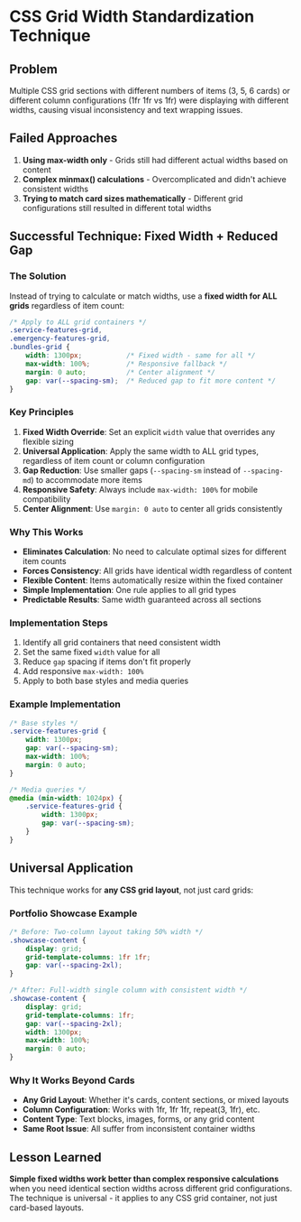 # CSS Grid Width Standardization Technique

## Problem
Multiple CSS grid sections with different numbers of items (3, 5, 6 cards) or different column configurations (1fr 1fr vs 1fr) were displaying with different widths, causing visual inconsistency and text wrapping issues.

## Failed Approaches
1. **Using max-width only** - Grids still had different actual widths based on content
2. **Complex minmax() calculations** - Overcomplicated and didn't achieve consistent widths
3. **Trying to match card sizes mathematically** - Different grid configurations still resulted in different total widths

## Successful Technique: Fixed Width + Reduced Gap

### The Solution
Instead of trying to calculate or match widths, use a **fixed width for ALL grids** regardless of item count:

```css
/* Apply to ALL grid containers */
.service-features-grid,
.emergency-features-grid,
.bundles-grid {
    width: 1300px;           /* Fixed width - same for all */
    max-width: 100%;         /* Responsive fallback */
    margin: 0 auto;          /* Center alignment */
    gap: var(--spacing-sm);  /* Reduced gap to fit more content */
}
```

### Key Principles

1. **Fixed Width Override**: Set an explicit `width` value that overrides any flexible sizing
2. **Universal Application**: Apply the same width to ALL grid types, regardless of item count or column configuration
3. **Gap Reduction**: Use smaller gaps (`--spacing-sm` instead of `--spacing-md`) to accommodate more items
4. **Responsive Safety**: Always include `max-width: 100%` for mobile compatibility
5. **Center Alignment**: Use `margin: 0 auto` to center all grids consistently

### Why This Works

- **Eliminates Calculation**: No need to calculate optimal sizes for different item counts
- **Forces Consistency**: All grids have identical width regardless of content
- **Flexible Content**: Items automatically resize within the fixed container
- **Simple Implementation**: One rule applies to all grid types
- **Predictable Results**: Same width guaranteed across all sections

### Implementation Steps

1. Identify all grid containers that need consistent width
2. Set the same fixed `width` value for all
3. Reduce `gap` spacing if items don't fit properly
4. Add responsive `max-width: 100%`
5. Apply to both base styles and media queries

### Example Implementation

```css
/* Base styles */
.service-features-grid {
    width: 1300px;
    gap: var(--spacing-sm);
    max-width: 100%;
    margin: 0 auto;
}

/* Media queries */
@media (min-width: 1024px) {
    .service-features-grid {
        width: 1300px;
        gap: var(--spacing-sm);
    }
}
```

## Universal Application

This technique works for **any CSS grid layout**, not just card grids:

### Portfolio Showcase Example
```css
/* Before: Two-column layout taking 50% width */
.showcase-content {
    display: grid;
    grid-template-columns: 1fr 1fr;
    gap: var(--spacing-2xl);
}

/* After: Full-width single column with consistent width */
.showcase-content {
    display: grid;
    grid-template-columns: 1fr;
    gap: var(--spacing-2xl);
    width: 1300px;
    max-width: 100%;
    margin: 0 auto;
}
```

### Why It Works Beyond Cards
- **Any Grid Layout**: Whether it's cards, content sections, or mixed layouts
- **Column Configuration**: Works with 1fr, 1fr 1fr, repeat(3, 1fr), etc.
- **Content Type**: Text blocks, images, forms, or any grid content
- **Same Root Issue**: All suffer from inconsistent container widths

## Lesson Learned
**Simple fixed widths work better than complex responsive calculations** when you need identical section widths across different grid configurations. The technique is universal - it applies to any CSS grid container, not just card-based layouts.